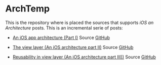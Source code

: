  ArchTemp
============

This is the repository where is placed the sources that supports *iOS an Architecture* posts. This is an incremental serie of posts:


  * [An iOS app architecture (Part I)](http://celeri.es/an-ios-app-architecture-part-i/) Source [GitHub](https://github.com/JaCaLla/ArchTemp/tree/Part1)

  * [The view layer (An iOS architecture part II)](http://celeri.es/the-view-layer-an-ios-architecture-part-ii/) Source [GitHub](https://github.com/JaCaLla/ArchTemp/tree/Part2)

  * [Reusability in view layer (An iOS architecture part III))](http://celeri.es/reusability-in-view-layer-an-ios-architecture-part-iii/) Source [GitHub](https://github.com/JaCaLla/ArchTemp/tree/Part3)